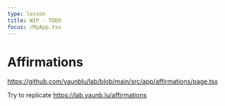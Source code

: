 ```yaml
---
type: lesson
title: WIP - TODO
focus: /MyApp.tsx
---
```


# Affirmations

https://github.com/vaunblu/lab/blob/main/src/app/affirmations/page.tsx

Try to replicate https://lab.vaunb.lu/affirmations

